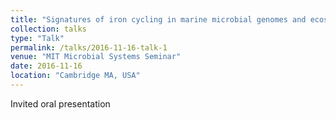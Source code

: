 ```yaml
---
title: "Signatures of iron cycling in marine microbial genomes and ecosystems"
collection: talks
type: "Talk"
permalink: /talks/2016-11-16-talk-1
venue: "MIT Microbial Systems Seminar"
date: 2016-11-16
location: "Cambridge MA, USA"
---
```


Invited oral presentation
